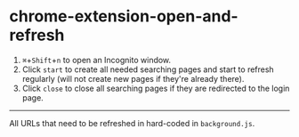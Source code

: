 # chrome-extension-open-and-refresh

1. `⌘`+`Shift`+`n` to open an Incognito window.
2. Click `start` to create all needed searching pages and start to refresh regularly (will not create new pages if they're already there).
3. Click `close` to close all searching pages if they are redirected to the login page.

----

All URLs that need to be refreshed in hard-coded in `background.js`.